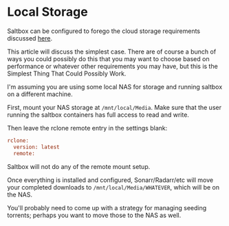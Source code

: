# Local Storage

Saltbox can be configured to forego the cloud storage requirements discussed [here](cloud.md).

This article will discuss the simplest case.  There are of course a bunch of ways you could possibly do this that you may want to choose based on performance or whatever other requirements you may have, but this is the Simplest Thing That Could Possibly Work.

I'm assuming you are using some local NAS for storage and running saltbox on a different machine.

First, mount your NAS storage at `/mnt/local/Media`.  Make sure that the user running the saltbox containers has full access to read and write.

Then leave the rclone remote entry in the settings blank:

```ini
rclone:
  version: latest 
  remote: 
```

Saltbox will not do any of the remote mount setup.

Once everything is installed and configured, Sonarr/Radarr/etc will move your completed downloads to `/mnt/local/Media/WHATEVER`, which will be on the NAS.

You'll probably need to come up with a strategy for managing seeding torrents; perhaps you want to move those to the NAS as well.
